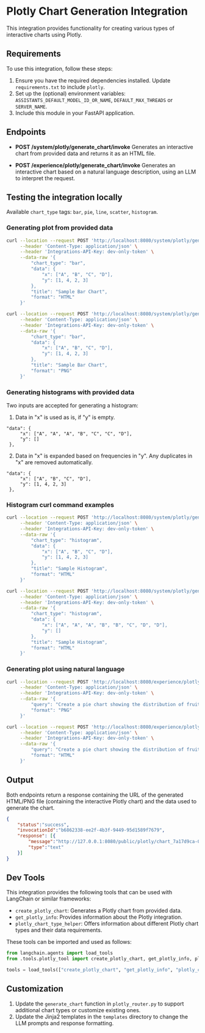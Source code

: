 # Plotly Chart Generation Integration

This integration provides functionality for creating various types of interactive charts using Plotly.

## Requirements

To use this integration, follow these steps:

1. Ensure you have the required dependencies installed. Update `requirements.txt` to include `plotly`.
2. Set up the (optional) environment variables: `ASSISTANTS_DEFAULT_MODEL_ID_OR_NAME`, `DEFAULT_MAX_THREADS` or `SERVER_NAME`.
3. Include this module in your FastAPI application.

## Endpoints

- **POST /system/plotly/generate_chart/invoke**
    Generates an interactive chart from provided data and returns it as an HTML file.

- **POST /experience/plotly/generate_chart/invoke**
    Generates an interactive chart based on a natural language description, using an LLM to interpret the request.

## Testing the integration locally

Available `chart_type` tags: `bar`, `pie`, `line`, `scatter`, `histogram`.

### Generating plot from provided data

```bash
curl --location --request POST 'http://localhost:8080/system/plotly/generate_chart/invoke' \
     --header 'Content-Type: application/json' \
     --header 'Integrations-API-Key: dev-only-token' \
     --data-raw '{
         "chart_type": "bar",
         "data": {
             "x": ["A", "B", "C", "D"],
             "y": [1, 4, 2, 3]
         },
         "title": "Sample Bar Chart",
         "format": "HTML"
     }'
```

```bash
curl --location --request POST 'http://localhost:8080/system/plotly/generate_chart/invoke' \
     --header 'Content-Type: application/json' \
     --header 'Integrations-API-Key: dev-only-token' \
     --data-raw '{
         "chart_type": "bar",
         "data": {
             "x": ["A", "B", "C", "D"],
             "y": [1, 4, 2, 3]
         },
         "title": "Sample Bar Chart",
         "format": "PNG"
     }'
```

### Generating histograms with provided data

Two inputs are accepted for generating a histogram:

1. Data in "x" is used as is, if "y" is empty.
```
"data": {
     "x": ["A", "A", "A", "B", "C", "C", "D"],
     "y": []
 },
```

2. Data in "x" is expanded based on frequencies in "y". Any duplicates in "x" are removed automatically.
```
"data": {
     "x": ["A", "B", "C", "D"],
     "y": [1, 4, 2, 3]
 },
```

### Histogram curl command examples

```bash
curl --location --request POST 'http://localhost:8080/system/plotly/generate_chart/invoke' \
     --header 'Content-Type: application/json' \
     --header 'Integrations-API-Key: dev-only-token' \
     --data-raw '{
         "chart_type": "histogram",
         "data": {
             "x": ["A", "B", "C", "D"],
             "y": [1, 4, 2, 3]
         },
         "title": "Sample Histogram",
         "format": "HTML"
     }'
```

```bash
curl --location --request POST 'http://localhost:8080/system/plotly/generate_chart/invoke' \
     --header 'Content-Type: application/json' \
     --header 'Integrations-API-Key: dev-only-token' \
     --data-raw '{
         "chart_type": "histogram",
         "data": {
             "x": ["A", "A", "A", "B", "B", "C", "D", "D"],
             "y": []
         },
         "title": "Sample Histogram",
         "format": "HTML"
     }'
```

### Generating plot using natural language

```bash
curl --location --request POST 'http://localhost:8080/experience/plotly/generate_chart/invoke' \
     --header 'Content-Type: application/json' \
     --header 'Integrations-API-Key: dev-only-token' \
     --data-raw '{
         "query": "Create a pie chart showing the distribution of fruits: 30% apples, 25% bananas, 20% oranges, and 25% grapes",
         "format": "PNG"
     }'
```

```bash
curl --location --request POST 'http://localhost:8080/experience/plotly/generate_chart/invoke' \
     --header 'Content-Type: application/json' \
     --header 'Integrations-API-Key: dev-only-token' \
     --data-raw '{
         "query": "Create a pie chart showing the distribution of fruits: 30% apples, 25% bananas, 20% oranges, and 25% grapes",
         "format": "HTML"
     }'
```

## Output

Both endpoints return a response containing the URL of the generated HTML/PNG file (containing the interactive Plotly chart) and the data used to generate the chart.


```json
{
    "status":"success",
    "invocationId":"b6862338-ee2f-4b3f-9449-95d1589f7679",
    "response": [{
        "message":"http://127.0.0.1:8080/public/plotly/chart_7a17d9ca-008d-479d-9ead-647ccdd2dea1.html, Chart data:\n\n```\n{\"chart_type\":\"bar\",\"data\":{\"x\":[\"A\",\"B\",\"C\",\"D\"],\"y\":[1,4,2,3]},\"title\":\"Sample Bar Chart\",\"format\":\"HTML\"}\n```",
        "type":"text"
    }]
}
```

## Dev Tools

This integration provides the following tools that can be used with LangChain or similar frameworks:

- `create_plotly_chart`: Generates a Plotly chart from provided data.
- `get_plotly_info`: Provides information about the Plotly integration.
- `plotly_chart_type_helper`: Offers information about different Plotly chart types and their data requirements.


These tools can be imported and used as follows:

```python
from langchain.agents import load_tools
from .tools.plotly_tool import create_plotly_chart, get_plotly_info, plotly_chart_type_helper

tools = load_tools(["create_plotly_chart", "get_plotly_info", "plotly_chart_type_helper"])
```

## Customization

1. Update the `generate_chart` function in `plotly_router.py` to support additional chart types or customize existing ones.
2. Update the Jinja2 templates in the `templates` directory to change the LLM prompts and response formatting.
